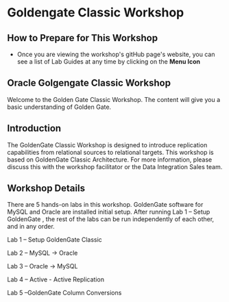 # Goldengate Classic Workshop


## How to Prepare for This Workshop 

- Once you are viewing the workshop's gitHub page's website, you can see a list of Lab Guides at any time by clicking on the **Menu Icon**

## Oracle Golgengate Classic Workshop

Welcome to the Golden Gate Classic Workshop. The content will give you a basic understanding of Golden Gate.

## Introduction

The GoldenGate Classic Workshop is designed to introduce replication capabilities from relational sources to relational  targets. This workshop is based on GoldenGate Classic Architecture. For more information, please discuss this with the workshop facilitator or the Data Integration Sales team.

## Workshop Details

There are 5 hands-on labs in this workshop. GoldenGate software for MySQL and Oracle are installed initial setup. After running Lab 1 – Setup GoldenGate , the rest of the labs can be run independently of each other, and in any order.

Lab 1 – Setup GoldenGate Classic

Lab 2 – MySQL -> Oracle 

Lab 3  – Oracle -> MySQL

Lab 4 – Active - Active Replication

Lab 5 –GoldenGate Column Conversions
